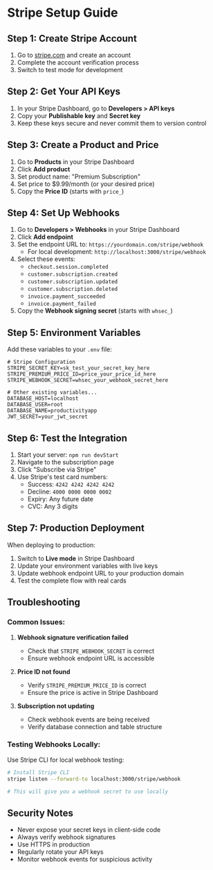 # Stripe Setup Guide

## Step 1: Create Stripe Account

1. Go to [stripe.com](https://stripe.com) and create an account
2. Complete the account verification process
3. Switch to test mode for development

## Step 2: Get Your API Keys

1. In your Stripe Dashboard, go to **Developers > API keys**
2. Copy your **Publishable key** and **Secret key**
3. Keep these keys secure and never commit them to version control

## Step 3: Create a Product and Price

1. Go to **Products** in your Stripe Dashboard
2. Click **Add product**
3. Set product name: "Premium Subscription"
4. Set price to $9.99/month (or your desired price)
5. Copy the **Price ID** (starts with `price_`)

## Step 4: Set Up Webhooks

1. Go to **Developers > Webhooks** in your Stripe Dashboard
2. Click **Add endpoint**
3. Set the endpoint URL to: `https://yourdomain.com/stripe/webhook`
   - For local development: `http://localhost:3000/stripe/webhook`
4. Select these events:
   - `checkout.session.completed`
   - `customer.subscription.created`
   - `customer.subscription.updated`
   - `customer.subscription.deleted`
   - `invoice.payment_succeeded`
   - `invoice.payment_failed`
5. Copy the **Webhook signing secret** (starts with `whsec_`)

## Step 5: Environment Variables

Add these variables to your `.env` file:

```env
# Stripe Configuration
STRIPE_SECRET_KEY=sk_test_your_secret_key_here
STRIPE_PREMIUM_PRICE_ID=price_your_price_id_here
STRIPE_WEBHOOK_SECRET=whsec_your_webhook_secret_here

# Other existing variables...
DATABASE_HOST=localhost
DATABASE_USER=root
DATABASE_NAME=productivityapp
JWT_SECRET=your_jwt_secret
```

## Step 6: Test the Integration

1. Start your server: `npm run devStart`
2. Navigate to the subscription page
3. Click "Subscribe via Stripe"
4. Use Stripe's test card numbers:
   - Success: `4242 4242 4242 4242`
   - Decline: `4000 0000 0000 0002`
   - Expiry: Any future date
   - CVC: Any 3 digits

## Step 7: Production Deployment

When deploying to production:

1. Switch to **Live mode** in Stripe Dashboard
2. Update your environment variables with live keys
3. Update webhook endpoint URL to your production domain
4. Test the complete flow with real cards

## Troubleshooting

### Common Issues:

1. **Webhook signature verification failed**
   - Check that `STRIPE_WEBHOOK_SECRET` is correct
   - Ensure webhook endpoint URL is accessible

2. **Price ID not found**
   - Verify `STRIPE_PREMIUM_PRICE_ID` is correct
   - Ensure the price is active in Stripe Dashboard

3. **Subscription not updating**
   - Check webhook events are being received
   - Verify database connection and table structure

### Testing Webhooks Locally:

Use Stripe CLI for local webhook testing:

```bash
# Install Stripe CLI
stripe listen --forward-to localhost:3000/stripe/webhook

# This will give you a webhook secret to use locally
```

## Security Notes

- Never expose your secret keys in client-side code
- Always verify webhook signatures
- Use HTTPS in production
- Regularly rotate your API keys
- Monitor webhook events for suspicious activity 